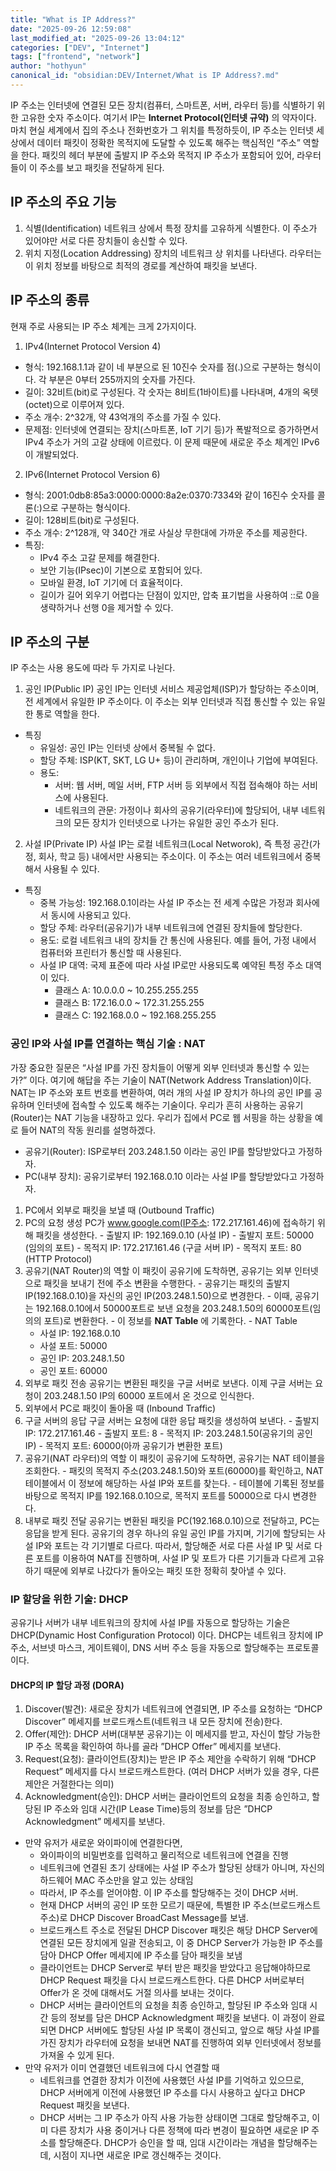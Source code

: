 ```yaml
---
title: "What is IP Address?"
date: "2025-09-26 12:59:08"
last_modified_at: "2025-09-26 13:04:12"
categories: ["DEV", "Internet"]
tags: ["frontend", "network"]
author: "hothyun"
canonical_id: "obsidian:DEV/Internet/What is IP Address?.md"
---
```


IP 주소는 인터넷에 연결된 모든 장치(컴퓨터, 스마트폰, 서버, 라우터 등)를 식별하기 위한 고유한 숫자 주소이다. 여기서 IP는 **Internet Protocol(인터넷 규약)** 의 약자이다.
마치 현실 세계에서 집의 주소나 전화번호가 그 위치를 특정하듯이, IP 주소는 인터넷 세상에서 데이터 패킷이 정확한 목적지에 도달할 수 있도록 해주는 핵심적인 “주소” 역할을 한다. 패킷의 헤더 부분에 출발지 IP 주소와 목적지 IP 주소가 포함되어 있어, 라우터들이 이 주소를 보고 패킷을 전달하게 된다.
## IP 주소의 주요 기능

1. 식별(Identification)
  네트워크 상에서 특정 장치를 고유하게 식별한다. 이 주소가 있어야만 서로 다른 장치들이 송신할 수 있다.
2. 위치 지정(Location Addressing)
  장치의 네트워크 상 위치를 나타낸다. 라우터는 이 위치 정보를 바탕으로 최적의 경로를 계산하여 패킷을 보낸다.
## IP 주소의 종류

현재 주로 사용되는 IP 주소 체계는 크게 2가지이다.
1. IPv4(Internet Protocol Version 4)
  - 형식: 192.168.1.1과 같이 네 부분으로 된 10진수 숫자를 점(.)으로 구분하는 형식이다. 각 부분은 0부터 255까지의 숫자를 가진다.
  - 길이: 32비트(bit)로 구성된다. 각 숫자는 8비트(1바이트)를 나타내며, 4개의 옥텟(octet)으로 이루어져 있다.
  - 주소 개수: 2^32개, 약 43억개의 주소를 가질 수 있다.
  - 문제점: 인터넷에 연결되는 장치(스마트폰, IoT 기기 등)가 폭발적으로 증가하면서 IPv4 주소가 거의 고갈 상태에 이르렀다. 이 문제 때문에 새로운 주소 체계인 IPv6이 개발되었다.
2. IPv6(Internet Protocol Version 6)
  - 형식: 2001:0db8:85a3:0000:0000:8a2e:0370:7334와 같이 16진수 숫자를 콜론(:)으로 구분하는 형식이다.
  - 길이: 128비트(bit)로 구성된다.
  - 주소 개수: 2^128개, 약 340간 개로 사실상 무한대에 가까운 주소를 제공한다.
  - 특징:
    - IPv4 주소 고갈 문제를 해결한다.
    - 보안 기능(IPsec)이 기본으로 포함되어 있다.
    - 모바일 환경, IoT 기기에 더 효율적이다.
    - 길이가 길어 외우기 어렵다는 단점이 있지만, 압축 표기법을 사용하여 ::로 0을 생략하거나 선행 0을 제거할 수 있다.
## IP 주소의 구분

IP 주소는 사용 용도에 따라 두 가지로 나뉜다.
1. 공인 IP(Public IP)
  공인 IP는 인터넷 서비스 제공업체(ISP)가 할당하는 주소이며, 전 세계에서 유일한 IP 주소이다. 이 주소는 외부 인터넷과 직접 통신할 수 있는 유일한 통로 역할을 한다.
  - 특징
    - 유일성: 공인 IP는 인터넷 상에서 중복될 수 없다.
    - 할당 주체: ISP(KT, SKT, LG U+ 등)이 관리하며, 개인이나 기업에 부여된다.
    - 용도:
      - 서버: 웹 서버, 메일 서버, FTP 서버 등 외부에서 직접 접속해야 하는 서비스에 사용된다.
      - 네트워크의 관문: 가정이나 회사의 공유기(라우터)에 할당되어, 내부 네트워크의 모든 장치가 인터넷으로 나가는 유일한 공인 주소가 된다.
2. 사설 IP(Private IP)
  사설 IP는 로컬 네트워크(Local Networok), 즉 특정 공간(가정, 회사, 학교 등) 내에서만 사용되는 주소이다. 이 주소는 여러 네트워크에서 중복해서 사용될 수 있다.
  - 특징
    - 중복 가능성: 192.168.0.1이라는 사설 IP 주소는 전 세계 수많은 가정과 회사에서 동시에 사용되고 있다.
    - 할당 주체: 라우터(공유기)가 내부 네트워크에 연결된 장치들에 할당한다.
    - 용도: 로컬 네트워크 내의 장치들 간 통신에 사용된다. 예를 들어, 가정 내에서 컴퓨터와 프린터가 통신할 때 사용된다.
    - 사설 IP 대역: 국제 표준에 따라 사설 IP로만 사용되도록 예약된 특정 주소 대역이 있다.
      - 클래스 A: 10.0.0.0 ~ 10.255.255.255
      - 클래스 B: 172.16.0.0 ~ 172.31.255.255
      - 클래스 C: 192.168.0.0 ~ 192.168.255.255
### 공인 IP와 사설 IP를 연결하는 핵심 기술 : NAT

가장 중요한 질문은 “사설 IP를 가진 장치들이 어떻게 외부 인터넷과 통신할 수 있는가?” 이다. 여기에 해답을 주는 기술이 NAT(Network Address Translation)이다.
NAT는 IP 주소와 포트 번호를 변환하여, 여러 개의 사설 IP 장치가 하나의 공인 IP를 공유하며 인터넷에 접속할 수 있도록 해주는 기술이다. 우리가 흔히 사용하는 공유기(Router)는 NAT 기능을 내장하고 있다.
우리가 집에서 PC로 웹 서핑을 하는 상황을 예로 들어 NAT의 작동 원리를 설명하겠다.
- 공유기(Router): ISP로부터 203.248.1.50 이라는 공인 IP를 할당받았다고 가정하자.
- PC(내부 장치): 공유기로부터 192.168.0.10 이라는 사설 IP를 할당받았다고 가정하자.
1. PC에서 외부로 패킷을 보낼 때 (Outbound Traffic)
  1. PC의 요청 생성
    PC가 www.google.com(IP주소: 172.217.161.46)에 접속하기 위해 패킷을 생성한다.
    - 출발지 IP: 192.169.0.10 (사설 IP)
    - 출발지 포트: 50000 (임의의 포트)
    - 목적지 IP: 172.217.161.46 (구글 서버 IP)
    - 목적지 포트: 80 (HTTP Protocol)
  2. 공유기(NAT Router)의 역할
    이 패킷이 공유기에 도착하면, 공유기는 외부 인터넷으로 패킷을 보내기 전에 주소 변환을 수행한다.
    - 공유기는 패킷의 출발지 IP(192.168.0.10)을 자신의 공인 IP(203.248.1.50)으로 변경한다.
    - 이때, 공유기는 192.168.0.10에서 50000포트로 보낸 요청을 203.248.1.50의 60000포트(임의의 포트)로 변환한다.
    - 이 정보를 **NAT Table** 에 기록한다.
    - NAT Table
      - 사설 IP: 192.168.0.10
      - 사설 포트: 50000
      - 공인 IP: 203.248.1.50
      - 공인 포트: 60000
  3. 외부로 패킷 전송
    공유기는 변환된 패킷을 구글 서버로 보낸다. 이제 구글 서버는 요청이 203.248.1.50 IP의 60000 포트에서 온 것으로 인식한다.
2. 외부에서 PC로 패킷이 돌아올 때 (Inbound Traffic)
  1. 구글 서버의 응답
    구글 서버는 요청에 대한 응답 패킷을 생성하여 보낸다.
    - 출발지 IP: 172.217.161.46
    - 출발지 포트: 8
    - 목적지 IP: 203.248.1.50(공유기의 공인 IP)
    - 목적지 포트: 60000(아까 공유기가 변환한 포트)
  2. 공유기(NAT 라우터)의 역할
    이 패킷이 공유기에 도착하면, 공유기는 NAT 테이블을 조회한다. 
    - 패킷의 목적지 주소(203.248.1.50)와 포트(60000)를 확인하고, NAT 테이블에서 이 정보에 해당하는 사설 IP와 포트를 찾는다.
    - 테이블에 기록된 정보를 바탕으로 목적지 IP를 192.168.0.10으로, 목적지 포트를 50000으로 다시 변경한다.
  3. 내부로 패킷 전달
    공유기는 변환된 패킷을 PC(192.168.0.10)으로 전달하고, PC는 응답을 받게 된다.
공유기의 경우 하나의 유일 공인 IP를 가지며, 기기에 할당되는 사설 IP와 포트는 각 기기별로 다르다. 따라서, 할당해준 서로 다른 사설 IP 및 서로 다른 포트를 이용하여 NAT를 진행하며, 사설 IP 및 포트가 다른 기기들과 다르게 고유하기 때문에 외부로 나갔다가 돌아오는 패킷 또한 정확히 찾아낼 수 있다.
### IP 할당을 위한 기술: DHCP

공유기나 서버가 내부 네트워크의 장치에 사설 IP를 자동으로 할당하는 기술은 DHCP(Dynamic Host Configuration Protocol) 이다.
DHCP는 네트워크 장치에 IP 주소, 서브넷 마스크, 게이트웨이, DNS 서버 주소 등을 자동으로 할당해주는 프로토콜이다.
#### DHCP의 IP 할당 과정 (DORA)

1. Discover(발견): 새로운 장치가 네트워크에 연결되면, IP 주소를 요청하는 “DHCP Discover” 메세지를 브로드캐스트(네트워크 내 모든 장치에 전송)한다.
2. Offer(제안): DHCP 서버(대부분 공유기)는 이 메세지를 받고, 자신이 할당 가능한 IP 주소 목록을 확인하여 하나를 골라 ”DHCP Offer” 메세지를 보낸다.
3. Request(요청): 클라이언트(장치)는 받은 IP 주소 제안을 수락하기 위해 “DHCP Request” 메세지를 다시 브로드캐스트한다. (여러 DHCP 서버가 있을 경우, 다른 제안은 거절한다는 의미)
4. Acknowledgment(승인): DHCP 서버는 클라이언트의 요청을 최종 승인하고, 할당된 IP 주소와 임대 시간(IP Lease Time)등의 정보를 담은 ”DHCP Acknowledgment” 메세지를 보낸다.
- 만약 유저가 새로운 와이파이에 연결한다면,
  - 와이파이의 비밀번호를 입력하고 물리적으로 네트워크에 연결을 진행
  - 네트워크에 연결된 초기 상태에는 사설 IP 주소가 할당된 상태가 아니며, 자신의 하드웨어 MAC 주소만을 알고 있는 상태임
  - 따라서, IP 주소를 얻어야함. 이 IP 주소를 할당해주는 것이 DHCP 서버.
  - 현재 DHCP 서버의 공인 IP 또한 모르기 때문에, 특별한 IP 주소(브로드캐스트 주소)로 DHCP Discover BroadCast Message를 보냄.
  - 브로드캐스트 주소로 전달된 DHCP Discover 패킷은 해당 DHCP Server에 연결된 모든 장치에게 일괄 전송되고, 이 중 DHCP Server가 가능한 IP 주소를 담아 DHCP Offer 메세지에 IP 주소를 담아 패킷을 보냄
  - 클라이언트는 DHCP Server로 부터 받은 패킷을 받았다고 응답해야하므로 DHCP Request 패킷을 다시 브로드캐스트한다. 다른 DHCP 서버로부터 Offer가 온 것에 대해서도 거절 의사를 보내는 것이다.
  - DHCP 서버는 클라이언트의 요청을 최종 승인하고, 할당된 IP 주소와 임대 시간 등의 정보를 담은 DHCP Acknowledgment 패킷을 보낸다. 이 과정이 완료되면 DHCP 서버에도 할당된 사설 IP 목록이 갱신되고, 앞으로 해당 사설 IP를 가진 장치가 라우터에 요청을 보내면 NAT를 진행하여 외부 인터넷에서 정보를 가져올 수 있게 된다.
- 만약 유저가 이미 연결했던 네트워크에 다시 연결할 때
  - 네트워크를 연결한 장치가 이전에 사용했던 사설 IP를 기억하고 있으므로, DHCP 서버에게 이전에 사용했던 IP 주소를 다시 사용하고 싶다고 DHCP Request 패킷을 보낸다.
  - DHCP 서버는 그 IP 주소가 아직 사용 가능한 상태이면 그대로 할당해주고, 이미 다른 장치가 사용 중이거나 다른 정책에 따라 변경이 필요하면 새로운 IP 주소를 할당해준다. DHCP가 승인을 할 때, 임대 시간이라는 개념을 할당해주는데, 시점이 지나면 새로운 IP로 갱신해주는 것이다.